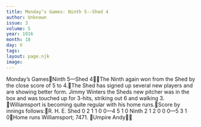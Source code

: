 ```yaml
---
title: Monday’s Games: Ninth 5--Shed 4
author: Unknown
issue: 3
volume: 5
year: 1916
month: 18
day: V
tags:
layout: page.njk
image:
---
```

Monday’s GamesNinth 5—Shed 4The Ninth again won from the Shed by the close score of 5 to 4.The Shed has signed up several new players and are showing better form. Jimmy Winters the Sheds new pitcher was in the box and was touched up for 3-hits, striking out 6 and walking 3. Williamsport is becoming quite regular with his home runs.Score by innings follows:R. H. E. Shed 0 2 1 1 0 0—4 5 1 0 Ninth 2 1 2 0 0 0—5 3 1 0Home runs Williamsport; 7471. Umpire Andy
